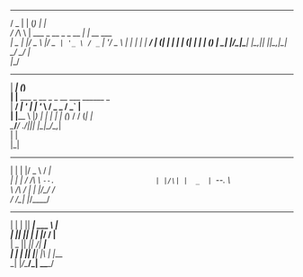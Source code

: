   ___  _      _                 _           
 / _ \| |    (_)               | |          
/ /_\ \ | ___ _  __ _ _ __   __| |_ __ ___  
|  _  | |/ _ \ |/ _` | '_ \ / _` | '__/ _ \ 
| | | | |  __/ | (_| | | | | (_| | | | (_) |
\_| |_/_|\___| |\__,_|_| |_|\__,_|_|  \___/ 
            _/ |                            
           |__/                             
 _____          _                           
|  ___|        (_)                          
| |__ ___ _ __  _ _ __   ___ ______ _       
|  __/ __| '_ \| | '_ \ / _ \_  / _` |      
| |__\__ \ |_) | | | | | (_) / / (_| |      
\____/___/ .__/|_|_| |_|\___/___\__,_|      
         | |                                
         |_|                                
 _    _  ___   _____                        
| |  | |/ _ \ /  ___|                       
| |  | / /_\ \\ `--.                        
| |/\| |  _  | `--. \                       
\  /\  / | | |/\__/ /                       
 \/  \/\_| |_/\____/                        
                                            
                                            
 _   _  ___________ _____                   
| | | ||  ___| ___ \  ___|                  
| |_| || |__ | |_/ / |__                    
|  _  ||  __||    /|  __|                   
| | | || |___| |\ \| |___                   
\_| |_/\____/\_| \_\____/                   